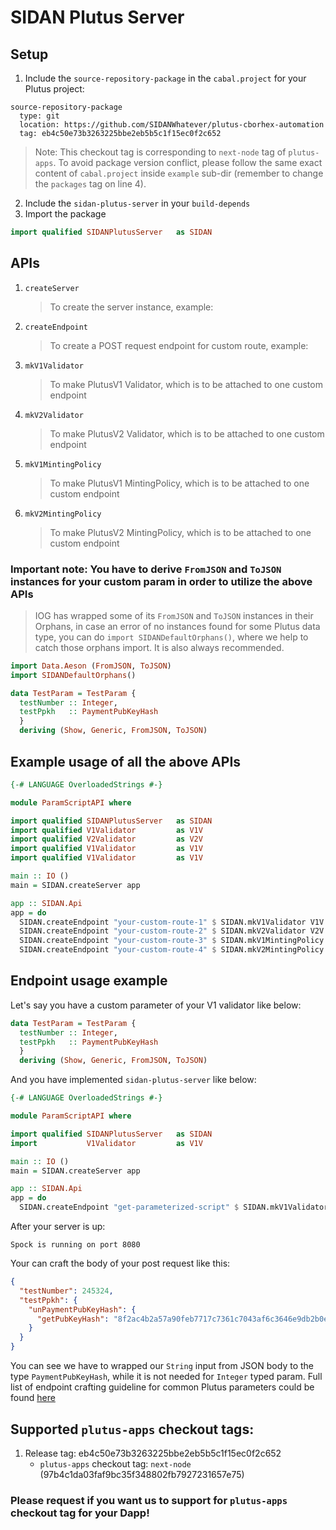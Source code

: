 # SIDAN Plutus Server

## Setup

1. Include the `source-repository-package` in the `cabal.project` for your Plutus project:

```
source-repository-package
  type: git
  location: https://github.com/SIDANWhatever/plutus-cborhex-automation
  tag: eb4c50e73b3263225bbe2eb5b5c1f15ec0f2c652
```

> Note: This checkout tag is corresponding to `next-node` tag of `plutus-apps`. To avoid package version conflict, please follow the same exact content of `cabal.project` inside `example` sub-dir (remember to change the `packages` tag on line 4).

2. Include the `sidan-plutus-server` in your `build-depends`
3. Import the package

```haskell
import qualified SIDANPlutusServer   as SIDAN
```

## APIs

1. `createServer`

   > To create the server instance, example:

2. `createEndpoint`

   > To create a POST request endpoint for custom route, example:

3. `mkV1Validator`

   > To make PlutusV1 Validator, which is to be attached to one custom endpoint

4. `mkV2Validator`

   > To make PlutusV2 Validator, which is to be attached to one custom endpoint

5. `mkV1MintingPolicy`

   > To make PlutusV1 MintingPolicy, which is to be attached to one custom endpoint

6. `mkV2MintingPolicy`
   > To make PlutusV2 MintingPolicy, which is to be attached to one custom endpoint

### Important note: You have to derive `FromJSON` and `ToJSON` instances for your custom param in order to utilize the above APIs

> IOG has wrapped some of its `FromJSON` and `ToJSON` instances in their Orphans, in case an error of no instances found for some Plutus data type, you can do `import SIDANDefaultOrphans()`, where we help to catch those orphans import. It is also always recommended.

```haskell
import Data.Aeson (FromJSON, ToJSON)
import SIDANDefaultOrphans()

data TestParam = TestParam {
  testNumber :: Integer,
  testPpkh   :: PaymentPubKeyHash
  }
  deriving (Show, Generic, FromJSON, ToJSON)
```

## Example usage of all the above APIs

```haskell
{-# LANGUAGE OverloadedStrings #-}

module ParamScriptAPI where

import qualified SIDANPlutusServer   as SIDAN
import qualified V1Validator         as V1V
import qualified V2Validator         as V2V
import qualified V1Validator         as V1V
import qualified V1Validator         as V1V

main :: IO ()
main = SIDAN.createServer app

app :: SIDAN.Api
app = do
  SIDAN.createEndpoint "your-custom-route-1" $ SIDAN.mkV1Validator V1V.validator
  SIDAN.createEndpoint "your-custom-route-2" $ SIDAN.mkV2Validator V2V.validator
  SIDAN.createEndpoint "your-custom-route-3" $ SIDAN.mkV1MintingPolicy V1MP.mintingPolicy
  SIDAN.createEndpoint "your-custom-route-4" $ SIDAN.mkV2MintingPolicy V2MP.mintingPolicy
```

## Endpoint usage example

Let's say you have a custom parameter of your V1 validator like below:

```haskell
data TestParam = TestParam {
  testNumber :: Integer,
  testPpkh   :: PaymentPubKeyHash
  }
  deriving (Show, Generic, FromJSON, ToJSON)
```

And you have implemented `sidan-plutus-server` like below:

```haskell
{-# LANGUAGE OverloadedStrings #-}

module ParamScriptAPI where

import qualified SIDANPlutusServer   as SIDAN
import           V1Validator         as V1V

main :: IO ()
main = SIDAN.createServer app

app :: SIDAN.Api
app = do
  SIDAN.createEndpoint "get-parameterized-script" $ SIDAN.mkV1Validator V1V.validator
```

After your server is up:

```
Spock is running on port 8080
```

Your can craft the body of your post request like this:

```json
{
  "testNumber": 245324,
  "testPpkh": {
    "unPaymentPubKeyHash": {
      "getPubKeyHash": "8f2ac4b2a57a90feb7717c7361c7043af6c3646e9db2b0e616482f73"
    }
  }
}
```

You can see we have to wrapped our `String` input from JSON body to the type `PaymentPubKeyHash`, while it is not needed for `Integer` typed param. Full list of endpoint crafting guideline for common Plutus parameters could be found [here](EndpointGuide.md)

## Supported `plutus-apps` checkout tags:

1. Release tag: eb4c50e73b3263225bbe2eb5b5c1f15ec0f2c652
   - `plutus-apps` checkout tag: `next-node` (97b4c1da03faf9bc35f348802fb7927231657e75)

### Please request if you want us to support for `plutus-apps` checkout tag for your Dapp!
